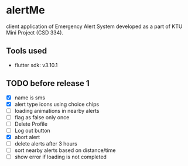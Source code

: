 # alertMe

client application of Emergency Alert System developed as a part of KTU Mini Project (CSD 334).

## Tools used
- flutter sdk: v3.10.1

## TODO before release 1
- [X] name is sms
- [X] alert type icons using choice chips
- [ ] loading animations in nearby alerts
- [ ] flag as false only once
- [ ] Delete Profile
- [ ] Log out button
- [X] abort alert
- [ ] delete alerts after 3 hours
- [ ] sort nearby alerts based on distance/time
- [ ] show error if loading is not completed 